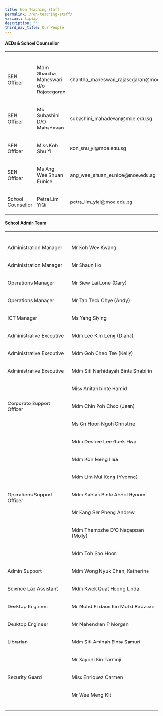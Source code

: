 ```yaml
---
title: Non Teaching Staff
permalink: /non-teaching-staff/
variant: tiptap
description: ""
third_nav_title: Our People
---
```

<h4><strong>AEDs &amp; School Counsellor</strong></h4>
<table style="minWidth: 75px">
<colgroup>
<col>
<col>
<col>
</colgroup>
<tbody>
<tr>
<th rowspan="1" colspan="1">
<p></p>
</th>
<th rowspan="1" colspan="1">
<p></p>
</th>
<th rowspan="1" colspan="1">
<p></p>
</th>
</tr>
<tr>
<td rowspan="1" colspan="1">
<p>SEN Officer</p>
</td>
<td rowspan="1" colspan="1">
<p>Mdm Shantha Maheswari d/o Rajasegaran</p>
</td>
<td rowspan="1" colspan="1">
<p>shantha_maheswari_rajasegaran@moe.edu.sg</p>
</td>
</tr>
<tr>
<td rowspan="1" colspan="1">
<p>SEN Officer</p>
</td>
<td rowspan="1" colspan="1">
<p>Ms Subashini D/O Mahadevan</p>
</td>
<td rowspan="1" colspan="1">
<p>subashini_mahadevan@moe.edu.sg</p>
</td>
</tr>
<tr>
<td rowspan="1" colspan="1">
<p>SEN Officer</p>
</td>
<td rowspan="1" colspan="1">
<p>Miss Koh Shu Yi</p>
</td>
<td rowspan="1" colspan="1">
<p>koh_shu_yi@moe.edu.sg</p>
</td>
</tr>
<tr>
<td rowspan="1" colspan="1">
<p>SEN Officer</p>
</td>
<td rowspan="1" colspan="1">
<p>Ms Ang Wee Shuan Eunice</p>
</td>
<td rowspan="1" colspan="1">
<p>ang_wee_shuan_eunice@moe.edu.sg</p>
</td>
</tr>
<tr>
<td rowspan="1" colspan="1">
<p>School Counsellor</p>
</td>
<td rowspan="1" colspan="1">
<p>Petra Lim YiQi</p>
</td>
<td rowspan="1" colspan="1">
<p>petra_lim_yiqi@moe.edu.sg</p>
</td>
</tr>
</tbody>
</table>
<h4><strong>School Admin Team</strong></h4>
<table style="minWidth: 50px">
<colgroup>
<col>
<col>
</colgroup>
<tbody>
<tr>
<th rowspan="1" colspan="1">
<p></p>
</th>
<th rowspan="1" colspan="1">
<p></p>
</th>
</tr>
<tr>
<td rowspan="1" colspan="1">
<p>Administration Manager</p>
</td>
<td rowspan="1" colspan="1">
<p>Mr Koh Wee Kwang</p>
</td>
</tr>
<tr>
<td rowspan="1" colspan="1">
<p>Administration Manager</p>
</td>
<td rowspan="1" colspan="1">
<p>Mr Shaun Ho</p>
</td>
</tr>
<tr>
<td rowspan="1" colspan="1">
<p>Operations Manager</p>
</td>
<td rowspan="1" colspan="1">
<p>Mr Siew Lai Lone (Gary)</p>
</td>
</tr>
<tr>
<td rowspan="1" colspan="1">
<p>Operations Manager</p>
</td>
<td rowspan="1" colspan="1">
<p>Mr Tan Teck Chye (Andy)</p>
</td>
</tr>
<tr>
<td rowspan="1" colspan="1">
<p>ICT Manager</p>
</td>
<td rowspan="1" colspan="1">
<p>Ms Yang Siying</p>
</td>
</tr>
<tr>
<td rowspan="1" colspan="1">
<p>Administrative Executive</p>
</td>
<td rowspan="1" colspan="1">
<p>Mdm Lee Kim Leng (Diana)</p>
</td>
</tr>
<tr>
<td rowspan="1" colspan="1">
<p>Administrative Executive</p>
</td>
<td rowspan="1" colspan="1">
<p>Mdm Goh Cheo Tee (Kelly)</p>
</td>
</tr>
<tr>
<td rowspan="1" colspan="1">
<p>Administrative Executive</p>
</td>
<td rowspan="1" colspan="1">
<p>Mdm Siti Nurhidayah Binte Shabirin</p>
</td>
</tr>
<tr>
<td rowspan="3" colspan="1">
<p>Corporate Support Officer</p>
</td>
<td rowspan="1" colspan="1">
<p>Miss Anitah binte Hamid</p>
</td>
</tr>
<tr>
<td rowspan="1" colspan="1">
<p>Mdm Chin Poh Choo (Jean)</p>
</td>
</tr>
<tr>
<td rowspan="1" colspan="1">
<p>Ms Gn Hoon Ngoh Christine</p>
</td>
</tr>
<tr>
<td rowspan="7" colspan="1">
<p>Operations Support Officer</p>
</td>
<td rowspan="1" colspan="1">
<p>Mdm Desiree Lee Guek Hwa</p>
</td>
</tr>
<tr>
<td rowspan="1" colspan="1">
<p>Mdm Koh Meng Hua</p>
</td>
</tr>
<tr>
<td rowspan="1" colspan="1">
<p>Mdm Lim Mui Keng (Yvonne)</p>
</td>
</tr>
<tr>
<td rowspan="1" colspan="1">
<p>Mdm Sabiah Binte Abdul Hyoom</p>
</td>
</tr>
<tr>
<td rowspan="1" colspan="1">
<p>Mr Kang Ser Pheng Andrew</p>
</td>
</tr>
<tr>
<td rowspan="1" colspan="1">
<p>Mdm Themozhe D/O Nagappan (Molly)</p>
</td>
</tr>
<tr>
<td rowspan="1" colspan="1">
<p>Mdm Toh Soo Hoon</p>
</td>
</tr>
<tr>
<td rowspan="1" colspan="1">
<p>Admin Support</p>
</td>
<td rowspan="1" colspan="1">
<p>Mdm Wong Nyuk Chan, Katherine</p>
</td>
</tr>
<tr>
<td rowspan="1" colspan="1">
<p>Science Lab Assistant</p>
</td>
<td rowspan="1" colspan="1">
<p>Mdm Kwek Quat Heong Linda</p>
</td>
</tr>
<tr>
<td rowspan="1" colspan="1">
<p>Desktop Engineer</p>
</td>
<td rowspan="1" colspan="1">
<p>Mr Mohd Firdaus Bin Mohd Radzuan</p>
</td>
</tr>
<tr>
<td rowspan="1" colspan="1">
<p>Desktop Engineer</p>
</td>
<td rowspan="1" colspan="1">
<p>Mr Mahendran P Morgan</p>
</td>
</tr>
<tr>
<td rowspan="1" colspan="1">
<p>Librarian</p>
</td>
<td rowspan="1" colspan="1">
<p>Mdm Siti Aminah Binte Samuri</p>
</td>
</tr>
<tr>
<td rowspan="3" colspan="1">
<p>Security Guard</p>
</td>
<td rowspan="1" colspan="1">
<p>Mr Sayudi Bin Tarmuji</p>
</td>
</tr>
<tr>
<td rowspan="1" colspan="1">
<p>Miss Enriquez Carmen</p>
</td>
</tr>
<tr>
<td rowspan="1" colspan="1">
<p>Mr Wee Meng Kit</p>
</td>
</tr>
<tr>
<td rowspan="1" colspan="1">
<p></p>
</td>
<td rowspan="1" colspan="1">
<p></p>
</td>
</tr>
</tbody>
</table>
<p></p>